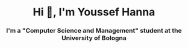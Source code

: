 <h1 align="center">Hi 👋, I'm Youssef Hanna</h1>
<h3 align="center">I'm a "Computer Science and Management" student at the University of Bologna</h3>

